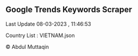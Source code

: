

## Google Trends Keywords Scraper 
 
Last Update 08-03-2023 , 11:46:53

Country List :
VIETNAM.json



© Abdul Muttaqin 

